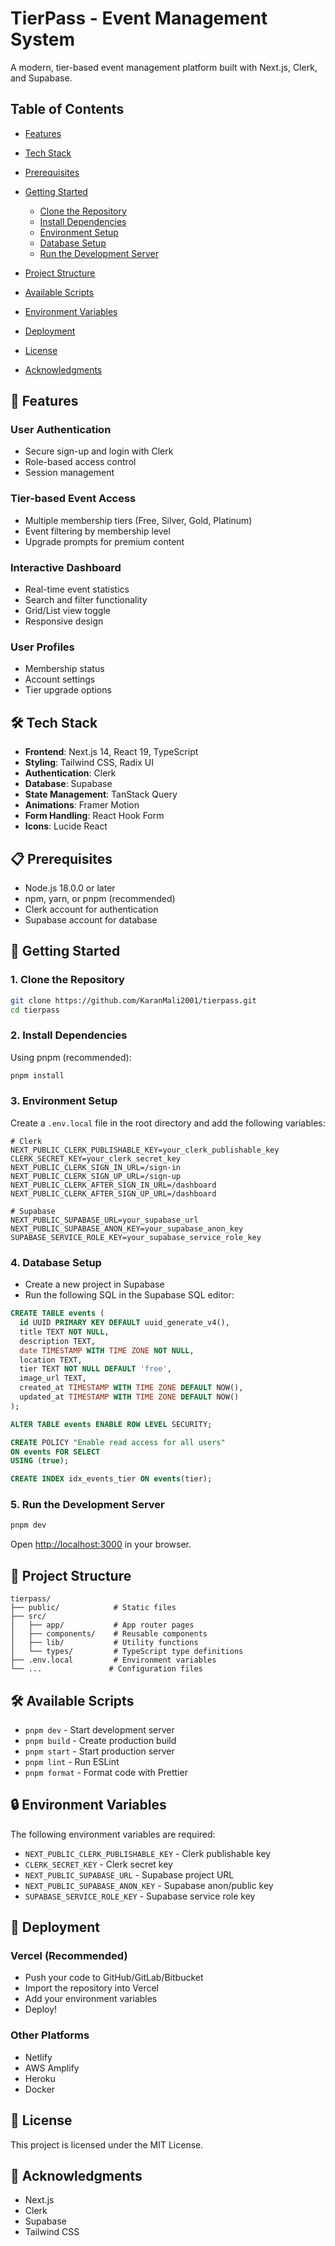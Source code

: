 # TierPass - Event Management System

A modern, tier-based event management platform built with Next.js, Clerk, and Supabase.

## Table of Contents

- [Features](#-features)
- [Tech Stack](#-tech-stack)
- [Prerequisites](#-prerequisites)
- [Getting Started](#-getting-started)

  - [Clone the Repository](#1-clone-the-repository)
  - [Install Dependencies](#2-install-dependencies)
  - [Environment Setup](#3-environment-setup)
  - [Database Setup](#4-database-setup)
  - [Run the Development Server](#5-run-the-development-server)

- [Project Structure](#-project-structure)
- [Available Scripts](#-available-scripts)
- [Environment Variables](#-environment-variables)
- [Deployment](#-deployment)
- [License](#-license)
- [Acknowledgments](#-acknowledgments)

## 🚀 Features

### User Authentication

- Secure sign-up and login with Clerk
- Role-based access control
- Session management

### Tier-based Event Access

- Multiple membership tiers (Free, Silver, Gold, Platinum)
- Event filtering by membership level
- Upgrade prompts for premium content

### Interactive Dashboard

- Real-time event statistics
- Search and filter functionality
- Grid/List view toggle
- Responsive design

### User Profiles

- Membership status
- Account settings
- Tier upgrade options

## 🛠️ Tech Stack

- **Frontend**: Next.js 14, React 19, TypeScript
- **Styling**: Tailwind CSS, Radix UI
- **Authentication**: Clerk
- **Database**: Supabase
- **State Management**: TanStack Query
- **Animations**: Framer Motion
- **Form Handling**: React Hook Form
- **Icons**: Lucide React

## 📋 Prerequisites

- Node.js 18.0.0 or later
- npm, yarn, or pnpm (recommended)
- Clerk account for authentication
- Supabase account for database

## 🚀 Getting Started

### 1. Clone the Repository

```bash
git clone https://github.com/KaranMali2001/tierpass.git
cd tierpass
```

### 2. Install Dependencies

Using pnpm (recommended):

```bash
pnpm install
```

### 3. Environment Setup

Create a `.env.local` file in the root directory and add the following variables:

```env
# Clerk
NEXT_PUBLIC_CLERK_PUBLISHABLE_KEY=your_clerk_publishable_key
CLERK_SECRET_KEY=your_clerk_secret_key
NEXT_PUBLIC_CLERK_SIGN_IN_URL=/sign-in
NEXT_PUBLIC_CLERK_SIGN_UP_URL=/sign-up
NEXT_PUBLIC_CLERK_AFTER_SIGN_IN_URL=/dashboard
NEXT_PUBLIC_CLERK_AFTER_SIGN_UP_URL=/dashboard

# Supabase
NEXT_PUBLIC_SUPABASE_URL=your_supabase_url
NEXT_PUBLIC_SUPABASE_ANON_KEY=your_supabase_anon_key
SUPABASE_SERVICE_ROLE_KEY=your_supabase_service_role_key
```

### 4. Database Setup

- Create a new project in Supabase
- Run the following SQL in the Supabase SQL editor:

```sql
CREATE TABLE events (
  id UUID PRIMARY KEY DEFAULT uuid_generate_v4(),
  title TEXT NOT NULL,
  description TEXT,
  date TIMESTAMP WITH TIME ZONE NOT NULL,
  location TEXT,
  tier TEXT NOT NULL DEFAULT 'free',
  image_url TEXT,
  created_at TIMESTAMP WITH TIME ZONE DEFAULT NOW(),
  updated_at TIMESTAMP WITH TIME ZONE DEFAULT NOW()
);

ALTER TABLE events ENABLE ROW LEVEL SECURITY;

CREATE POLICY "Enable read access for all users"
ON events FOR SELECT
USING (true);

CREATE INDEX idx_events_tier ON events(tier);
```

### 5. Run the Development Server

```bash
pnpm dev
```

Open [http://localhost:3000](http://localhost:3000) in your browser.

## 📂 Project Structure

```
tierpass/
├── public/            # Static files
├── src/
│   ├── app/           # App router pages
│   ├── components/    # Reusable components
│   ├── lib/           # Utility functions
│   └── types/         # TypeScript type definitions
├── .env.local         # Environment variables
└── ...               # Configuration files
```

## 🛠️ Available Scripts

- `pnpm dev` - Start development server
- `pnpm build` - Create production build
- `pnpm start` - Start production server
- `pnpm lint` - Run ESLint
- `pnpm format` - Format code with Prettier

## 🔒 Environment Variables

The following environment variables are required:

- `NEXT_PUBLIC_CLERK_PUBLISHABLE_KEY` - Clerk publishable key
- `CLERK_SECRET_KEY` - Clerk secret key
- `NEXT_PUBLIC_SUPABASE_URL` - Supabase project URL
- `NEXT_PUBLIC_SUPABASE_ANON_KEY` - Supabase anon/public key
- `SUPABASE_SERVICE_ROLE_KEY` - Supabase service role key

## 🚀 Deployment

### Vercel (Recommended)

- Push your code to GitHub/GitLab/Bitbucket
- Import the repository into Vercel
- Add your environment variables
- Deploy!

### Other Platforms

- Netlify
- AWS Amplify
- Heroku
- Docker

## 📝 License

This project is licensed under the MIT License.

## 🙏 Acknowledgments

- Next.js
- Clerk
- Supabase
- Tailwind CSS
